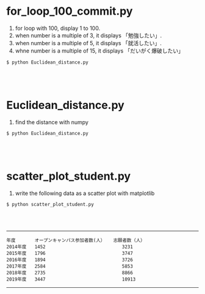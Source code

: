 # for_loop_100_commit.py

1. for loop with 100, display 1 to 100.
2. when number is a multiple of 3, it displays 「勉強したい」.
3. when number is a multiple of 5, it displays 「就活したい」.
4. whne number is a multiple of 15, it displays 「だいがく爆破したい」
```for_loop_100_commit.py
$ python Euclidean_distance.py
```
<br></br>

# Euclidean_distance.py

1. find the distance with numpy
```Euclidean_distance.py
$ python Euclidean_distance.py
```
<br></br>

# scatter_plot_student.py
1. write the following data as a scatter plot with matplotlib

```scatter_plot_student.py
$ python scatter_plot_student.py
```
<br></br>

---------------------------------------------------------------
    年度	     オープンキャンパス参加者数(人）	志願者数（人）
    2014年度	 1452	                         3231
    2015年度	 1796	                         3747
    2016年度	 1894	                         3726
    2017年度	 2584	                         5853
    2018年度	 2735	                         8866
    2019年度	 3447	                         10913
---------------------------------------------------------------


